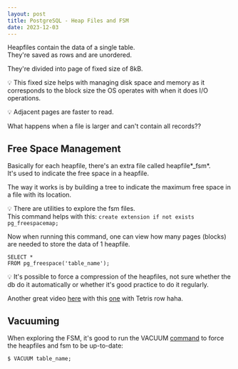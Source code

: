 ```yaml
---
layout: post
title: PostgreSQL - Heap Files and FSM
date: 2023-12-03
---
```


Heapfiles contain the data of a single table.  
They're saved as rows and are unordered.

They're divided into page of fixed size of 8kB.

💡 This fixed size helps with managing disk space and memory as it corresponds to the block size the OS operates with when it does I/O operations.

💡 Adjacent pages are faster to read.

What happens when a file is larger and can't contain all records??

## Free Space Management

Basically for each heapfile, there's an extra file called heapfile*\_fsm*.  
It's used to indicate the free space in a heapfile.

The way it works is by building a tree to indicate the maximum free space in a file with its location.

💡 There are utilities to explore the fsm files.  
This command helps with this: `create extension if not exists pg_freespacemap;`

Now when running this command, one can view how many pages (blocks) are needed to store the data of 1 heapfile.

```
SELECT *
FROM pg_freespace('table_name');
```

💡 It's possible to force a compression of the heapfiles, not sure whether the db do it automatically or whether it's good practice to do it regularly.

Another great video [here](https://www.youtube.com/watch?v=ep87Pskkp14&list=PL1XF9qjV8kH0ghGRGo3_f-FWqWvAbv1dh&index=5) with this [one](https://www.youtube.com/watch?v=SFN4maoWkYA&list=PL1XF9qjV8kH0ghGRGo3_f-FWqWvAbv1dh&index=11) with Tetris row haha.

## Vacuuming

When exploring the FSM, it's good to run the VACUUM [command](https://www.postgresql.org/docs/current/sql-vacuum.html) to force the heapfiles and fsm to be up-to-date:

```
$ VACUUM table_name;
```
